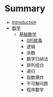 # Summary

* [Introduction](README.md)
* [数学](chapter1.md)
  * [基础数学](chapter1/ji-chu-shu-xue.md)
    * [0的故事](chapter1/ji-chu-shu-xue/0de-gu-shi.md)
    * 逻辑
    * 余数
    * 数学归纳法
    * 排列组合
    * 递归
    * 指数爆炸
    * 不可解问题
    * 程序数学

